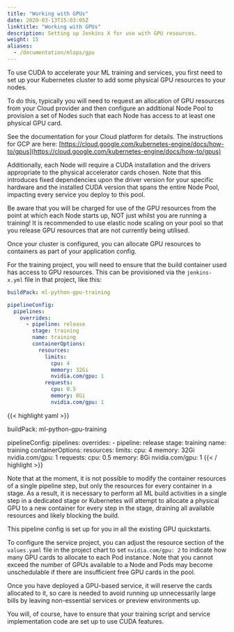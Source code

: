 ```yaml
---
title: "Working with GPUs"
date: 2020-03-13T15:03:05Z
linktitle: "Working with GPUs"
description: Setting up Jenkins X for use with GPU resources.
weight: 15
aliases:
  - /documentation/mlops/gpu
---
```


To use CUDA to accelerate your ML training and services, you first need to set up your Kubernetes cluster to add some physical GPU resources to your nodes.

To do this, typically you will need to request an allocation of GPU resources from your Cloud provider and then configure an additional Node Pool to provision a set of Nodes such that each Node has access to at least one physical GPU card.

See the documentation for your Cloud platform for details.
The instructions for GCP are here: [https://cloud.google.com/kubernetes-engine/docs/how-to/gpus](https://cloud.google.com/kubernetes-engine/docs/how-to/gpus)

Additionally, each Node will require a CUDA installation and the drivers appropriate to the physical accelerator cards chosen. Note that this introduces fixed dependencies upon the driver version for your specific hardware and the installed CUDA version that spans the entire Node Pool, impacting every service you deploy to this pool.

Be aware that you will be charged for use of the GPU resources from the point at which each Node starts up, NOT just whilst you are running a training! It is recommended to use elastic node scaling on your pool so that you release GPU resources that are not currently being utilised.

Once your cluster is configured, you can allocate GPU resources to containers as part of your application config.

For the training project, you will need to ensure that the build container used has access to GPU resources. This can be provisioned via the `jenkins-x.yml` file in that project, like this:


```yaml
buildPack: ml-python-gpu-training

pipelineConfig:
  pipelines:
    overrides:
      - pipeline: release
        stage: training
        name: training
        containerOptions:
          resources:
            limits:
              cpu: 4
              memory: 32Gi
              nvidia.com/gpu: 1
            requests:
              cpu: 0.5
              memory: 8Gi
              nvidia.com/gpu: 1
```
{{< highlight yaml  >}}

buildPack: ml-python-gpu-training

pipelineConfig:
  pipelines:
    overrides:
      - pipeline: release
        stage: training
        name: training
        containerOptions:
          resources:
            limits:
              cpu: 4
              memory: 32Gi
              nvidia.com/gpu: 1
            requests:
              cpu: 0.5
              memory: 8Gi
              nvidia.com/gpu: 1
{{< / highlight >}}

Note that at the moment, it is not possible to modify the container resources of a single pipeline step, but only the resources for every container in a stage. As a result, it is necessary to perform all ML build activities in a single step in a dedicated stage or Kubernetes will attempt to allocate a physical GPU to a new container for every step in the stage, draining all available resources and likely blocking the build.

This pipeline config is set up for you in all the existing GPU quickstarts.

To configure the service project, you can adjust the resource section of the `values.yaml` file in the project chart to set `nvidia.com/gpu: 2` to indicate how many GPU cards to allocate to each Pod instance. Note that you cannot exceed the number of GPUs available to a Node and Pods may become unschedulable if there are insufficient free GPU cards in the pool.

Once you have deployed a GPU-based service, it will reserve the cards allocated to it, so care is needed to avoid running up unnecessarily large bills by leaving non-essential services or preview environments up.

You will, of course, have to ensure that your training script and service implementation code are set up to use CUDA features.